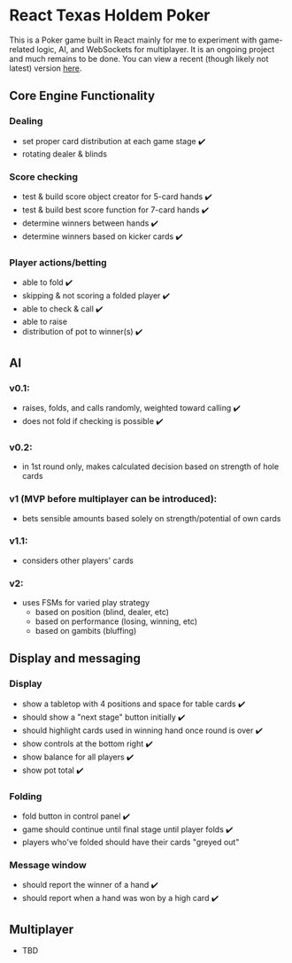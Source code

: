 # React Texas Holdem Poker

This is a Poker game built in React mainly for me to experiment with game-related logic, AI, and WebSockets for multiplayer. It is an ongoing project and much remains to be done. You can view a recent (though likely not latest) version <a href="http://ec2-52-53-214-71.us-west-1.compute.amazonaws.com" target="_blank">here</a>.

## Core Engine Functionality

### Dealing

- set proper card distribution at each game stage ✔️
- rotating dealer & blinds

### Score checking

- test & build score object creator for 5-card hands ✔️
- test & build best score function for 7-card hands ✔️
- determine winners between hands ✔️
- determine winners based on kicker cards ✔️

### Player actions/betting

- able to fold ✔️
- skipping & not scoring a folded player ✔️
- able to check & call ✔️
- able to raise
- distribution of pot to winner(s) ✔️

## AI

### v0.1:

- raises, folds, and calls randomly, weighted toward calling ✔️
- does not fold if checking is possible ✔️

### v0.2:

- in 1st round only, makes calculated decision based on strength of hole cards

### v1 (MVP before multiplayer can be introduced):

- bets sensible amounts based solely on strength/potential of own cards

### v1.1:

- considers other players' cards

### v2:

- uses FSMs for varied play strategy
  - based on position (blind, dealer, etc)
  - based on performance (losing, winning, etc)
  - based on gambits (bluffing)

## Display and messaging

### Display

- show a tabletop with 4 positions and space for table cards ✔️
- should show a "next stage" button initially ✔️
- should highlight cards used in winning hand once round is over ✔️
- show controls at the bottom right ✔️
- show balance for all players ✔️
- show pot total ✔️

### Folding

- fold button in control panel ✔️
- game should continue until final stage until player folds ✔️
- players who've folded should have their cards "greyed out"

### Message window

- should report the winner of a hand ✔️
- should report when a hand was won by a high card ✔️

## Multiplayer

- TBD
